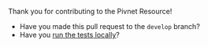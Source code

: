 Thank you for contributing to the Pivnet Resource!

- Have you made this pull request to the `develop` branch?
- Have you [run the tests locally](https://github.com/shanman190/pivnet-product-stemcell-resource#running-the-tests)?